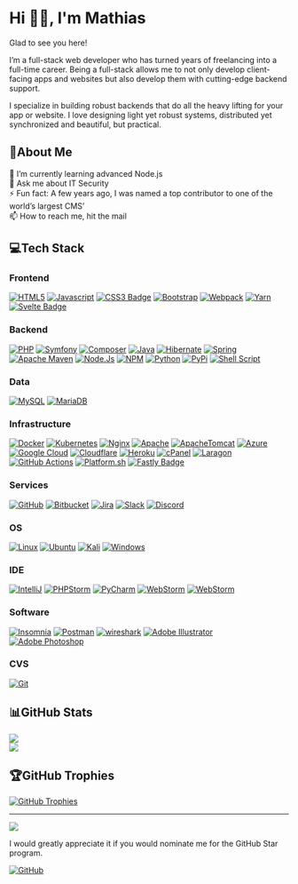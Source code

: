 # Hi 👋🏻, I'm Mathias

Glad to see you here!

I’m a full-stack web developer who has turned years of freelancing into a full-time career. Being a full-stack allows me
to not only develop client-facing apps and websites but also develop them with cutting-edge backend support.

I specialize in building robust backends that do all the heavy lifting for your app or website. I love designing light
yet robust systems, distributed yet synchronized and beautiful, but practical.

## 💫About Me

🌱 I’m currently learning advanced Node.js  
💬 Ask me about IT Security  
⚡ Fun fact: A few years ago, I was named a top contributor to one of the world’s largest CMS’  
📫 How to reach me, hit the mail

## 💻Tech Stack

### Frontend

[![HTML5](https://img.shields.io/badge/html5-%23E34F26.svg?style=flat-square&logo=html5&logoColor=white)](#)
[![Javascript](https://img.shields.io/badge/javascript-%23323330.svg?style=flat-square&logo=javascript&logoColor=%23F7DF1E)](#)
[![CSS3 Badge](https://img.shields.io/badge/CSS3-1572B6?logo=css3&logoColor=fff&style=flat-square)](#)
[![Bootstrap](  https://img.shields.io/badge/bootstrap-%23563D7C.svg?style=flat-square&logo=bootstrap&logoColor=white)](#)
[![Webpack](https://img.shields.io/badge/webpack-%238DD6F9.svg?style=flat-square&logo=webpack&logoColor=black)](#)
[![Yarn](https://img.shields.io/badge/yarn-%232C8EBB.svg?style=flat-square&logo=yarn&logoColor=white)](#)
[![Svelte Badge](https://img.shields.io/badge/Svelte-FF3E00?logo=svelte&logoColor=fff&style=flat-square)](#)

### Backend

[![PHP](https://img.shields.io/badge/php-%23777BB4.svg?style=flat-square&logo=php&logoColor=white)](#)
[![Symfony](https://img.shields.io/badge/symfony-%23000000.svg?style=flat-square&logo=symfony&logoColor=white)](#)
[![Composer](https://img.shields.io/badge/Composer-885630.svg?style=flat-square&logo=Composer&logoColor=white)](#)
[![Java](https://img.shields.io/badge/java-%23ED8B00.svg?style=flat-square&logo=java&logoColor=white)](#)
[![Hibernate](https://img.shields.io/badge/Hibernate-59666C.svg?style=flat-square&logo=Hibernate&logoColor=white)](#)
[![Spring](https://img.shields.io/badge/spring-%236DB33F.svg?style=flat-square&logo=spring&logoColor=white)](#)
[![Apache Maven](https://img.shields.io/badge/Apache%20Maven-C71A36?style=flat-square&logo=Apache%20Maven&logoColor=white)](#)
[![Node.Js](https://img.shields.io/badge/Node.js-339933.svg?style=flat-square&logo=nodedotjs&logoColor=white)](#)
[![NPM](https://img.shields.io/badge/NPM-%23000000.svg?style=flat-square&logo=npm&logoColor=white)](#)
[![Python](https://img.shields.io/badge/Python-3776AB.svg?style=flat-square&logo=Python&logoColor=white)](#)
[![PyPi](https://img.shields.io/badge/PyPI-3775A9.svg?style=flat-square&logo=PyPI&logoColor=white)](#)
[![Shell Script](https://img.shields.io/badge/shell_script-%23121011.svg?style=flat-square&logo=gnu-bash&logoColor=white)](#)

### Data

[![MySQL](https://img.shields.io/badge/mysql-%2300f.svg?style=flat-square&logo=mysql&logoColor=white)](#)
[![MariaDB](https://img.shields.io/badge/MariaDB-003545?style=flat-square&logo=mariadb&logoColor=white)](#)

### Infrastructure

[![Docker](https://img.shields.io/badge/docker-%230db7ed.svg?style=flat-square&logo=docker&logoColor=white)](#)
[![Kubernetes](https://img.shields.io/badge/Kubernetes-326CE5.svg?style=flat-square&logo=Kubernetes&logoColor=white)](#)
[![Nginx](https://img.shields.io/badge/nginx-%23009639.svg?style=flat-square&logo=nginx&logoColor=white)](#)
[![Apache](https://img.shields.io/badge/apache-%23D42029.svg?style=flat-square&logo=apache&logoColor=white)](#)
[![ApacheTomcat](https://img.shields.io/badge/Apache%20Tomcat-F8DC75.svg?style=flat-square&logo=Apache-Tomcat&logoColor=black)](#)
[![Azure](https://img.shields.io/badge/azure-%230072C6.svg?style=flat-square&logo=azure-devops&logoColor=white)](#)
[![Google Cloud](https://img.shields.io/badge/Google%20Cloud-4285F4?logo=googlecloud&logoColor=fff&style=flat-square)](#)
[![Cloudflare](https://img.shields.io/badge/Cloudflare-F38020?style=flat-square&logo=Cloudflare&logoColor=white)](#)
[![Heroku](https://img.shields.io/badge/heroku-%23430098.svg?style=flat-square&logo=heroku&logoColor=white)](#)
[![cPanel](https://img.shields.io/badge/cPanel-FF6C2C?logo=cpanel&logoColor=fff&style=flat-square)](#)
[![Laragon](https://img.shields.io/badge/Laragon-0E83CD?logo=laragon&logoColor=fff&style=flat-square)](#)
[![GitHub Actions](https://img.shields.io/badge/github%20actions-%232671E5.svg?style=flat-square&logo=githubactions&logoColor=white)](#)
[![Platform.sh](https://img.shields.io/badge/Platform.sh-1A182A.svg?style=flat-square&logo=platformdotsh&logoColor=white)](#)
[![Fastly Badge](https://img.shields.io/badge/Fastly-FF282D?logo=fastly&logoColor=fff&style=flat-square)](#)

### Services

[![GitHub](https://img.shields.io/badge/github-%23121011.svg?style=flat-square&logo=github&logoColor=white)](#)
[![Bitbucket](https://img.shields.io/badge/Bitbucket-0052CC.svg?style=flat-square&logo=Bitbucket&logoColor=white)](#)
[![Jira](https://img.shields.io/badge/Jira-0052CC.svg?style=flat-square&logo=Jira&logoColor=white)](#)
[![Slack](https://img.shields.io/badge/Slack-4A154B.svg?style=flat-square&logo=Slack&logoColor=white)](#)
[![Discord](https://img.shields.io/badge/Discord-5865F2.svg?style=flat-square&logo=Discord&logoColor=white)](#)

### OS

[![Linux](https://img.shields.io/badge/Linux-FCC624?style=flat-square&logo=linux&logoColor=black)](#)
[![Ubuntu](https://img.shields.io/badge/Ubuntu-E95420?style=flat-square&logo=ubuntu&logoColor=white)](#)
[![Kali](https://img.shields.io/badge/Kali%20Linux-557C94.svg?style=flat-square&logo=Kali-Linux&logoColor=white)](#)
[![Windows](https://img.shields.io/badge/Windows-0078D6?style=flat-square&logo=windows&logoColor=white)](#)

### IDE

[![IntelliJ](https://img.shields.io/badge/IntelliJ_IDEA-000000.svg?style=flat-square&logo=intellij-idea&logoColor=white)](#)
[![PHPStorm](http://img.shields.io/badge/-PHPStorm-181717?style=flat-square&logo=phpstorm&logoColor=white)](#)
[![PyCharm](https://img.shields.io/badge/PyCharm-000000.svg?&style=flat-square&logo=PyCharm&logoColor=white)](#)
[![WebStorm](https://img.shields.io/badge/WebStorm-000?logo=webstorm&logoColor=fff&style=flat-square)](#)
[![WebStorm](https://img.shields.io/badge/Visual%20Studio%20Code-007ACC.svg?style=flat-square&logo=Visual-Studio-Code&logoColor=white)](#)

### Software

[![Insomnia](https://img.shields.io/badge/Insomnia-4000BF.svg?style=flat-square&logo=Insomnia&logoColor=white)](#)
[![Postman](https://img.shields.io/badge/Postman-FF6C37?style=flat-square&logo=postman&logoColor=white)](#)
[![wireshark](https://img.shields.io/badge/wireshark-%231679A7.svg?&style=flat-square&logo=wireshark&logoColor=white)](#)
[![Adobe Illustrator](https://img.shields.io/badge/adobeillustrator-%23FF9A00.svg?style=flat-square&logo=adobeillustrator&logoColor=white)](#)
[![Adobe Photoshop](https://img.shields.io/badge/adobephotoshop-%2331A8FF.svg?style=flat-square&logo=adobephotoshop&logoColor=white)](#)

### CVS

[![Git](https://img.shields.io/badge/git-%23F05033.svg?style=flat-square&logo=git&logoColor=white)](#)

## 📊GitHub Stats

[![](https://github-readme-stats.vercel.app/api?username=MathiasReker&theme=dark&hide_border=true&include_all_commits=true&count_private=true&show_icons=true)](#)  
[![](https://github-readme-streak-stats.herokuapp.com/?user=MathiasReker&theme=dark&hide_border=true)](#)

## 🏆GitHub Trophies

[![GitHub Trophies](https://github-profile-trophy.vercel.app/?username=MathiasReker&theme=onedark&no-bg=true&no-frame=true&column=-1)](#)

---
[![](https://visitcount.itsvg.in/api?id=MathiasReker&icon=0&color=0)](https://visitcount.itsvg.in/analytics/MathiasReker)

I would greatly appreciate it if you would nominate me for the GitHub Star program.

<a href='https://stars.github.com/nominate/' target="_blank"><img alt='GitHub' src='https://img.shields.io/badge/Nominate  @MathiasReker-100000?style=flat-square&logo=github&logoColor=000&labelColor=fff&color=E03A3A'/></a>
